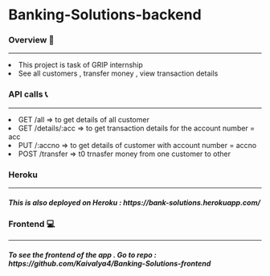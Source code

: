 # Banking-Solutions-backend

<a><h3>Overview :closed_book: </h3></a>
<hr>
<p>
  <li>This project is task of GRIP internship</li>
  <li>See all customers , transfer money , view transaction details </li>
</p>

<a><h3>API calls :telephone_receiver: </h3></a>
<hr>
<p>
  <li>GET /all  => to get details of all customer</li>
  <li>GET /details/:acc => to get transaction details for the account number = acc</li>
  <li>PUT /:accno => to get details of customer with account number = accno</li>
  <li>POST /transfer => t0 trnasfer money from one customer to other</li>
</p>

<a><h3>Heroku</h3></a>
<hr>
<h5>This is also deployed on Heroku : https://bank-solutions.herokuapp.com/</h5>

<a><h3>Frontend :computer: </h3></a>
<hr>
<h5>To see the frontend of the app . Go to repo : https://github.com/Kaivalya4/Banking-Solutions-frontend</h5>
